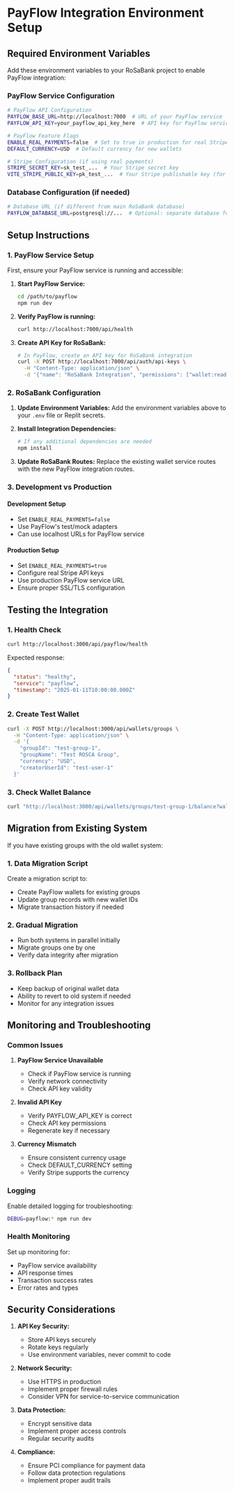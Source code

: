 # PayFlow Integration Environment Setup

## Required Environment Variables

Add these environment variables to your RoSaBank project to enable PayFlow integration:

### PayFlow Service Configuration
```bash
# PayFlow API Configuration
PAYFLOW_BASE_URL=http://localhost:7000  # URL of your PayFlow service
PAYFLOW_API_KEY=your_payflow_api_key_here  # API key for PayFlow service

# PayFlow Feature Flags
ENABLE_REAL_PAYMENTS=false  # Set to true in production for real Stripe payments
DEFAULT_CURRENCY=USD  # Default currency for new wallets

# Stripe Configuration (if using real payments)
STRIPE_SECRET_KEY=sk_test_...  # Your Stripe secret key
VITE_STRIPE_PUBLIC_KEY=pk_test_...  # Your Stripe publishable key (for frontend)
```

### Database Configuration (if needed)
```bash
# Database URL (if different from main RoSaBank database)
PAYFLOW_DATABASE_URL=postgresql://...  # Optional: separate database for PayFlow
```

## Setup Instructions

### 1. PayFlow Service Setup

First, ensure your PayFlow service is running and accessible:

1. **Start PayFlow Service:**
   ```bash
   cd /path/to/payflow
   npm run dev
   ```

2. **Verify PayFlow is running:**
   ```bash
   curl http://localhost:7000/api/health
   ```

3. **Create API Key for RoSaBank:**
   ```bash
   # In PayFlow, create an API key for RoSaBank integration
   curl -X POST http://localhost:7000/api/auth/api-keys \
     -H "Content-Type: application/json" \
     -d '{"name": "RoSaBank Integration", "permissions": ["wallet:read", "wallet:write", "transaction:read", "transaction:write"]}'
   ```

### 2. RoSaBank Configuration

1. **Update Environment Variables:**
   Add the environment variables above to your `.env` file or Replit secrets.

2. **Install Integration Dependencies:**
   ```bash
   # If any additional dependencies are needed
   npm install
   ```

3. **Update RoSaBank Routes:**
   Replace the existing wallet service routes with the new PayFlow integration routes.

### 3. Development vs Production

#### Development Setup
- Set `ENABLE_REAL_PAYMENTS=false`
- Use PayFlow's test/mock adapters
- Can use localhost URLs for PayFlow service

#### Production Setup
- Set `ENABLE_REAL_PAYMENTS=true`
- Configure real Stripe API keys
- Use production PayFlow service URL
- Ensure proper SSL/TLS configuration

## Testing the Integration

### 1. Health Check
```bash
curl http://localhost:3000/api/payflow/health
```

Expected response:
```json
{
  "status": "healthy",
  "service": "payflow",
  "timestamp": "2025-01-11T10:00:00.000Z"
}
```

### 2. Create Test Wallet
```bash
curl -X POST http://localhost:3000/api/wallets/groups \
  -H "Content-Type: application/json" \
  -d '{
    "groupId": "test-group-1",
    "groupName": "Test ROSCA Group",
    "currency": "USD",
    "creatorUserId": "test-user-1"
  }'
```

### 3. Check Wallet Balance
```bash
curl "http://localhost:3000/api/wallets/groups/test-group-1/balance?walletId=wallet-id-from-creation"
```

## Migration from Existing System

If you have existing groups with the old wallet system:

### 1. Data Migration Script
Create a migration script to:
- Create PayFlow wallets for existing groups
- Update group records with new wallet IDs
- Migrate transaction history if needed

### 2. Gradual Migration
- Run both systems in parallel initially
- Migrate groups one by one
- Verify data integrity after migration

### 3. Rollback Plan
- Keep backup of original wallet data
- Ability to revert to old system if needed
- Monitor for any integration issues

## Monitoring and Troubleshooting

### Common Issues

1. **PayFlow Service Unavailable**
   - Check if PayFlow service is running
   - Verify network connectivity
   - Check API key validity

2. **Invalid API Key**
   - Verify PAYFLOW_API_KEY is correct
   - Check API key permissions
   - Regenerate key if necessary

3. **Currency Mismatch**
   - Ensure consistent currency usage
   - Check DEFAULT_CURRENCY setting
   - Verify Stripe supports the currency

### Logging

Enable detailed logging for troubleshooting:
```bash
DEBUG=payflow:* npm run dev
```

### Health Monitoring

Set up monitoring for:
- PayFlow service availability
- API response times
- Transaction success rates
- Error rates and types

## Security Considerations

1. **API Key Security:**
   - Store API keys securely
   - Rotate keys regularly
   - Use environment variables, never commit to code

2. **Network Security:**
   - Use HTTPS in production
   - Implement proper firewall rules
   - Consider VPN for service-to-service communication

3. **Data Protection:**
   - Encrypt sensitive data
   - Implement proper access controls
   - Regular security audits

4. **Compliance:**
   - Ensure PCI compliance for payment data
   - Follow data protection regulations
   - Implement proper audit trails